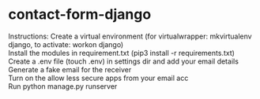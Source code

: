 # contact-form-django

Instructions:
Create a virtual environment (for virtualwrapper: 
mkvirtualenv django, to activate: workon django) <br>
Install the modules in requirement.txt (pip3 install -r requirements.txt) <br>
Create a .env file (touch .env) in settings dir and add your email details <br>
Generate a fake email for the receiver <br>
Turn on the allow less secure apps from your email acc <br>
Run python manage.py runserver